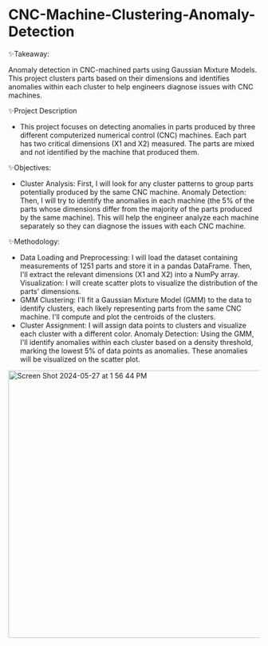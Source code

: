 # CNC-Machine-Clustering-Anomaly-Detection

✨Takeaway:

Anomaly detection in CNC-machined parts using Gaussian Mixture Models. 
This project clusters parts based on their dimensions and identifies anomalies within each cluster to help engineers diagnose issues with CNC machines. 



✨Project Description
- This project focuses on detecting anomalies in parts produced by three different computerized numerical control (CNC) machines. Each part has two critical dimensions (X1 and X2) measured. The parts are mixed and not identified by the machine that produced them.

✨Objectives:
- Cluster Analysis: First, I will look for any cluster patterns to group parts potentially produced by the same CNC machine.
Anomaly Detection: Then, I will try to identify the anomalies in each machine (the 5% of the parts whose dimensions differ from the majority of the parts produced by the same machine). This will help the engineer analyze each machine separately so they can diagnose the issues with each CNC machine.

✨Methodology:
- Data Loading and Preprocessing: I will load the dataset containing measurements of 1251 parts and store it in a pandas DataFrame. Then, I'll extract the relevant dimensions (X1 and X2) into a NumPy array.
Visualization: I will create scatter plots to visualize the distribution of the parts' dimensions.
- GMM Clustering: I'll fit a Gaussian Mixture Model (GMM) to the data to identify clusters, each likely representing parts from the same CNC machine. I'll compute and plot the centroids of the clusters.
- Cluster Assignment: I will assign data points to clusters and visualize each cluster with a different color.
Anomaly Detection: Using the GMM, I'll identify anomalies within each cluster based on a density threshold, marking the lowest 5% of data points as anomalies. These anomalies will be visualized on the scatter plot.


<img width="536" alt="Screen Shot 2024-05-27 at 1 56 44 PM" src="https://github.com/ZTECH10/CNC-Machine-Clustering-Anomaly-Detection/assets/53150477/60b41d50-84bc-4acc-bd26-bfaee858a8cb">
